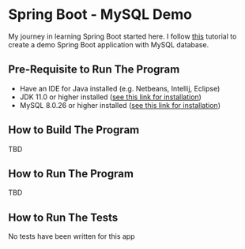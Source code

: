 # Spring Boot - MySQL Demo

My journey in learning Spring Boot started here. I follow [this](https://spring.io/guides/gs/accessing-data-mysql/) tutorial to create a demo Spring Boot application with MySQL database.

## Pre-Requisite to Run The Program

- Have an IDE for Java installed (e.g. Netbeans, Intellij, Eclipse)
- JDK 11.0 or higher installed ([see this link for installation](https://docs.oracle.com/en/java/javase/17/install/overview-jdk-installation.html))
- MySQL 8.0.26 or higher installed ([see this link for installation](https://www.digitalocean.com/community/tutorials/how-to-install-mysql-on-ubuntu-20-04))

## How to Build The Program

TBD

## How to Run The Program

TBD

## How to Run The Tests

No tests have been written for this app
